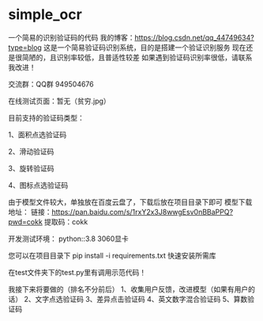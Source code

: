 # simple_ocr
一个简易的识别验证码的代码
我的博客：https://blog.csdn.net/qq_44749634?type=blog
这是一个简易验证码识别系统，目的是搭建一个验证识别服务
现在还是很简陋的，且识别率较低，且普适性较差
如果遇到验证码识别率很低，请联系我改进！

交流群：QQ群 949504676


在线测试页面：暂无（贫穷.jpg）

目前支持的验证码类型：

1、面积点选验证码

2、滑动验证码

3、旋转验证码

4、图标点选验证码



由于模型文件较大，单独放在百度云盘了，下载后放在项目目录下即可
模型下载地址：
链接：https://pan.baidu.com/s/1rxY2x3J8wwgEsv0nBBaPPQ?pwd=cokk 
提取码：cokk

开发测试环境：
  python::3.8
  3060显卡
  
  
 您可以在项目目录下 pip install -i requirements.txt 快速安装所需库
 
 
 在test文件夹下的test.py里有调用示范代码！
 
 
 我接下来将要做的（排名不分前后）
 1、收集用户反馈，改进模型（如果有用户的话）
 2、文字点选验证码
 3、差异点击验证码
 4、英文数字混合验证码
 5、算数验证码
